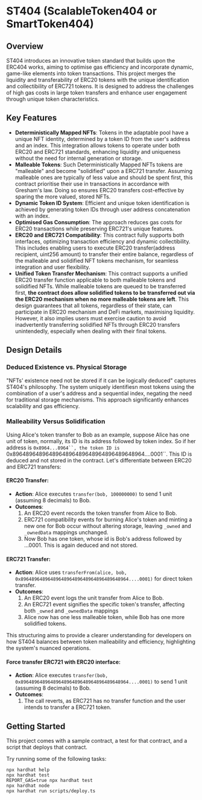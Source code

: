 # ST404 (ScalableToken404 or SmartToken404)

## Overview

ST404 introduces an innovative token standard that builds upon the ERC404 works, aiming to optimise gas efficiency and incorporate dynamic, game-like elements into token transactions. This project merges the liquidity and transferability of ERC20 tokens with the unique identification and collectibility of ERC721 tokens. It is designed to address the challenges of high gas costs in large token transfers and enhance user engagement through unique token characteristics.

## Key Features

- **Deterministically Mapped NFTs**: Tokens in the adaptable pool have a unique NFT identity, determined by a token ID from the user's address and an index. This integration allows tokens to operate under both ERC20 and ERC721 standards, enhancing liquidity and uniqueness without the need for internal generation or storage.
- **Malleable Tokens**: Such Deterministically Mapped NFTs tokens are "malleable" and become "solidified" upon a ERC721 transfer. Assuming malleable ones are typically of less value and should be spent first, this contract prioritise their use in transactions in accordance with Gresham's law. Doing so ensures ERC20 transfers cost-effective by sparing the more valued, stored NFTs.
- **Dynamic Token ID System**: Efficient and unique token identification is achieved by generating token IDs through user address concatenation with an index.
- **Optimised Gas Consumption**: The approach reduces gas costs for ERC20 transactions while preserving ERC721's unique features.
- **ERC20 and ERC721 Compatibility**: This contract fully supports both interfaces, optimizing transaction efficiency and dynamic collectibility. This includes enabling users to execute ERC20 transfer(address recipient, uint256 amount) to transfer their entire balance, regardless of the malleable and solidified NFT tokens mechanism, for seamless integration and user flexibility.
- **Unified Token Transfer Mechanism**: This contract supports a unified ERC20 transfer function applicable to both malleable tokens and solidified NFTs. While malleable tokens are queued to be transferred first, **the contract does allow solidified tokens to be transferred out via the ERC20 mechanism when no more malleable tokens are left**. This design guarantees that all tokens, regardless of their state, can participate in ERC20 mechanism and DeFi markets, maximising liquidity. However, it also implies users must exercise caution to avoid inadvertently transferring solidified NFTs through ERC20 transfers unintendedly, especially when dealing with their final tokens.

## Design Details

### Deduced Existence vs. Physical Storage

"NFTs' existence need not be stored if it can be logically deduced" captures ST404's philosophy. The system uniquely identifiesn most tokens using the combination of a user's address and a sequential index, negating the need for traditional storage mechanisms. This approach significantly enhances scalability and gas efficiency.

### Malleability Versus Solidification

Using Alice's token transfer to Bob as an example, suppose Alice has one unit of token, normally, its ID is its address followed by token index. So if her address is `0x8964...8964``, the token ID is `0x8964896489648964896489648964896489648964....0001``. This ID is deduced and not stored in the contract. Let's differentiate between ERC20 and ERC721 transfers:

#### ERC20 Transfer:
- **Action**: Alice executes `transfer(bob, 100000000)` to send 1 unit (assuming 8 decimals) to Bob.
- **Outcomes**:
  1. An ERC20 event records the token transfer from Alice to Bob.
  2. ERC721 compatibility events for burning Alice's token and minting a new one for Bob occur without altering storage, leaving `_owned` and `_ownedData` mappings unchanged.
  3. Now Bob has one token, whose id is Bob's address followed by ...0001. This is again deduced and not stored.

#### ERC721 Transfer:
- **Action**: Alice uses `transferFrom(alice, bob, 0x8964896489648964896489648964896489648964....0001)` for direct token transfer.
- **Outcomes**:
  1. An ERC20 event logs the unit transfer from Alice to Bob.
  2. An ERC721 event signifies the specific token's transfer, affecting both `_owned` and `_ownedData` mappings
  3. Alice now has one less malleable token, while Bob has one more solidified tokens.

This structuring aims to provide a clearer understanding for developers on how ST404 balances between token malleability and efficiency, highlighting the system's nuanced operations.

#### Force transfer ERC721 with ERC20 interface:

- **Action**: Alice executes `transfer(bob, 0x8964896489648964896489648964896489648964....0001)` to send 1 unit (assuming 8 decimals) to Bob.
- **Outcomes**:
  1. The call reverts, as ERC721 has no transfer function and the user intends to transfer a ERC721 token.

## Getting Started

This project comes with a sample contract, a test for that contract, and a script that deploys that contract.

Try running some of the following tasks:

```shell
npx hardhat help
npx hardhat test
REPORT_GAS=true npx hardhat test
npx hardhat node
npx hardhat run scripts/deploy.ts
```
